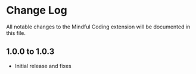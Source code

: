 # Change Log

All notable changes to the Mindful Coding extension will be documented in this file.

## 1.0.0 to 1.0.3

- Initial release and fixes